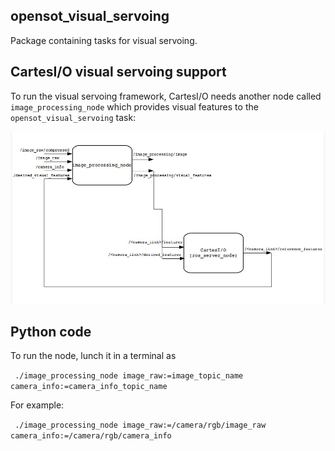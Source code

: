 opensot_visual_servoing
-----------------------

Package containing tasks for visual servoing.

CartesI/O visual servoing support
---------------------------------
To run the visual servoing framework, CartesI/O needs another node called ```image_processing_node``` which provides visual features to the ```opensot_visual_servoing``` task:

![block scheme](docs/cartesio_visual_servoing.jpeg?raw=true "block scheme")


Python code
-----------
  
To run the node, lunch it in a terminal as

<code> ./image_processing_node image_raw:=image_topic_name camera_info:=camera_info_topic_name</code>

For example:

<code> ./image_processing_node image_raw:=/camera/rgb/image_raw camera_info:=/camera/rgb/camera_info </code>
